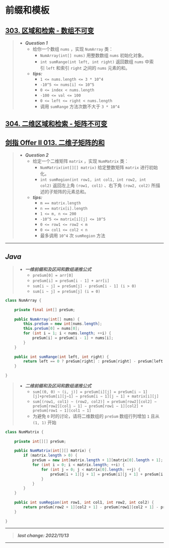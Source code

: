 # 前缀和模板

## [303. 区域和检索 - 数组不可变](https://leetcode.cn/problems/range-sum-query-immutable/)

> - ***Question 1***
>   - 给你一个数组 `nums` ，实现 `NumArray` 类：
>     - `NumArray(int[] nums)` 用整数数组 `nums` 初始化对象。
>     - `int sumRange(int left, int right)` 返回数组 `nums` 中索引 `left` 和索引 `right` 之间的 `nums` 元素的和。
>   - ***tips:***
>     - `1 <= nums.length <= 3 * 10^4`
>     - `-10^5 <= nums[i] <= 10^5`
>     - `0 <= index < nums.length`
>     - `-100 <= val <= 100`
>     - `0 <= left <= right < nums.length`
>     - 调用 `sumRange` 方法次数不大于 `3 * 10^4`

## [304. 二维区域和检索 - 矩阵不可变](https://leetcode.cn/problems/range-sum-query-2d-immutable/)

## [剑指 Offer II 013. 二维子矩阵的和](https://leetcode.cn/problems/O4NDxx/)

> - ***Question 2***
>   - 给定一个二维矩阵 `matrix` ，实现 `NumMatrix` 类：
>     - `NumMatrix(int[][] matrix)` 给定整数矩阵 `matrix` 进行初始化。
>     - `int sumRegion(int row1, int col1, int row2, int col2)` 返回左上角 `(row1, col1)` 、右下角 `(row2, col2)` 所描述的子矩阵的元素总和。
>   - ***tips:***
>     - `m == matrix.length`
>     - `n == matrix[i].length`
>     - `1 <= m, n <= 200`
>     - `-10^5 <= matrix[i][j] <= 10^5`
>     - `0 <= row1 <= row2 < m`
>     - `0 <= col1 <= col2 < n`
>     - 最多调用 `10^4` 次 `sumRegion` 方法

---

## *Java*

> - ***一维前缀和及区间和数组递推公式***
>   - `preSum[0] = arr[0]`
>   - `preSum[i] = preSum[i - 1] + arr[i]`
>   - `sum[i ~ j] = preSum[j] - preSum[i - 1] (i > 0)`
>   - `sum[i ~ j] = preSum[j] (i = 0)`

```java
class NumArray {
    
    private final int[] preSum;
    
    public NumArray(int[] nums) {
        this.preSum = new int[nums.length];
        this.preSum[0] = nums[0];
        for (int i = 1; i < nums.length; ++i) {
            preSum[i] = preSum[i - 1] + nums[i];
        }
    }
    
    public int sumRange(int left, int right) {
        return left == 0 ? preSum[right] : preSum[right] - preSum[left - 1];
    }
    
}
```

> - ***二维前缀和及区间和数组递推公式***
>   - `sum[(0, 0) ~ (i, j)] = preSum[i][j] = preSum[i − 1][j]+preSum[i][j−1] − preSum[i − 1][j − 1] + matrix[i][j]`
>   - `sum[(row1, col1) ~ (row2, col2)] = preSum[row2][col2] − preSum[row2][col1 − 1] − preSum[row1 − 1][col2] + preSum[row1 − 1][col1 − 1]`
>   - 为避免 `0` 时的讨论，请将二维数组的 `preSum` 数组行列增加 `1` 且从 `(1, 1)` 开始

```java
class NumMatrix {
    
    private int[][] preSum;
    
    public NumMatrix(int[][] matrix) {
        if (matrix.length > 0) {
            preSum = new int[matrix.length + 1][matrix[0].length + 1];
            for (int i = 0; i < matrix.length; ++i) {
                for (int j = 0; j < matrix[0].length; ++j) {
                    preSum[i + 1][j + 1] = preSum[i][j + 1] + preSum[i + 1][j] - preSum[i][j] + matrix[i][j];
                }
            }
        }
    }
    
    public int sumRegion(int row1, int col1, int row2, int col2) {
        return preSum[row2 + 1][col2 + 1] - preSum[row1][col2 + 1] - preSum[row2 + 1][col1] + preSum[row1][col1];
    }
    
}
```

---

> ***last change: 2022/11/13***

---
